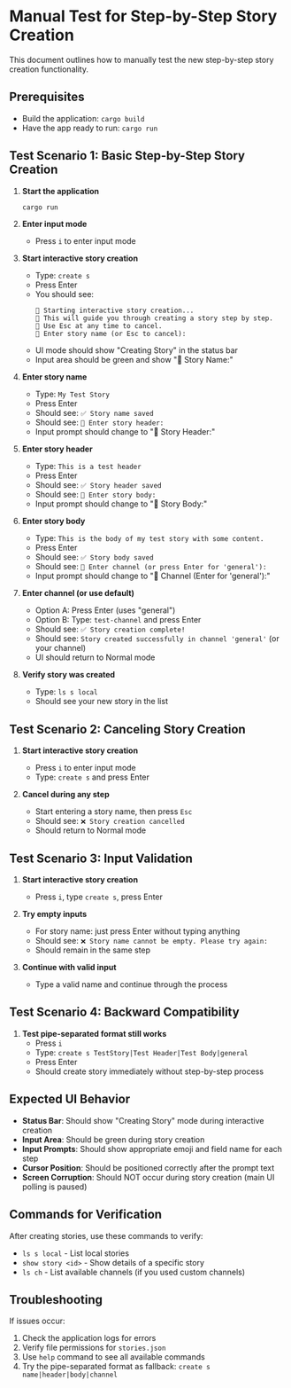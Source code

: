 # Manual Test for Step-by-Step Story Creation

This document outlines how to manually test the new step-by-step story creation functionality.

## Prerequisites
- Build the application: `cargo build`
- Have the app ready to run: `cargo run`

## Test Scenario 1: Basic Step-by-Step Story Creation

1. **Start the application**
   ```bash
   cargo run
   ```

2. **Enter input mode**
   - Press `i` to enter input mode

3. **Start interactive story creation**
   - Type: `create s`
   - Press Enter
   - You should see:
     ```
     📖 Starting interactive story creation...
     📝 This will guide you through creating a story step by step.
     📌 Use Esc at any time to cancel.
     📝 Enter story name (or Esc to cancel):
     ```
   - UI mode should show "Creating Story" in the status bar
   - Input area should be green and show "📝 Story Name:"

4. **Enter story name**
   - Type: `My Test Story`
   - Press Enter
   - Should see: `✅ Story name saved`
   - Should see: `📄 Enter story header:`
   - Input prompt should change to "📄 Story Header:"

5. **Enter story header**
   - Type: `This is a test header`
   - Press Enter
   - Should see: `✅ Story header saved`
   - Should see: `📖 Enter story body:`
   - Input prompt should change to "📖 Story Body:"

6. **Enter story body**
   - Type: `This is the body of my test story with some content.`
   - Press Enter
   - Should see: `✅ Story body saved`
   - Should see: `📂 Enter channel (or press Enter for 'general'):`
   - Input prompt should change to "📂 Channel (Enter for 'general'):"

7. **Enter channel (or use default)**
   - Option A: Press Enter (uses "general")
   - Option B: Type: `test-channel` and press Enter
   - Should see: `✅ Story creation complete!`
   - Should see: `Story created successfully in channel 'general'` (or your channel)
   - UI should return to Normal mode

8. **Verify story was created**
   - Type: `ls s local`
   - Should see your new story in the list

## Test Scenario 2: Canceling Story Creation

1. **Start interactive story creation**
   - Press `i` to enter input mode
   - Type: `create s` and press Enter

2. **Cancel during any step**
   - Start entering a story name, then press `Esc`
   - Should see: `❌ Story creation cancelled`
   - Should return to Normal mode

## Test Scenario 3: Input Validation

1. **Start interactive story creation**
   - Press `i`, type `create s`, press Enter

2. **Try empty inputs**
   - For story name: just press Enter without typing anything
   - Should see: `❌ Story name cannot be empty. Please try again:`
   - Should remain in the same step

3. **Continue with valid input**
   - Type a valid name and continue through the process

## Test Scenario 4: Backward Compatibility

1. **Test pipe-separated format still works**
   - Press `i`
   - Type: `create s TestStory|Test Header|Test Body|general`
   - Press Enter
   - Should create story immediately without step-by-step process

## Expected UI Behavior

- **Status Bar**: Should show "Creating Story" mode during interactive creation
- **Input Area**: Should be green during story creation
- **Input Prompts**: Should show appropriate emoji and field name for each step
- **Cursor Position**: Should be positioned correctly after the prompt text
- **Screen Corruption**: Should NOT occur during story creation (main UI polling is paused)

## Commands for Verification

After creating stories, use these commands to verify:
- `ls s local` - List local stories
- `show story <id>` - Show details of a specific story
- `ls ch` - List available channels (if you used custom channels)

## Troubleshooting

If issues occur:
1. Check the application logs for errors
2. Verify file permissions for `stories.json`
3. Use `help` command to see all available commands
4. Try the pipe-separated format as fallback: `create s name|header|body|channel`